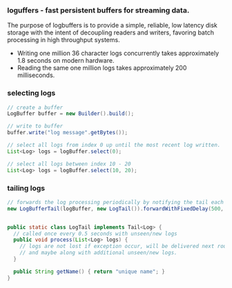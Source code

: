 ### loguffers - fast persistent buffers for streaming data. 


The purpose of logbuffers is to provide a simple, reliable, low latency disk storage with the intent of decoupling readers and writers, favoring batch processing in high throughput systems.

- Writing one million 36 character logs concurrently takes approximately 1.8 seconds on modern hardware.
- Reading the same one million logs takes approximately 200 milliseconds.



### selecting logs

```java
// create a buffer
LogBuffer buffer = new Builder().build();

// write to buffer
buffer.write("log message".getBytes());

// select all logs from index 0 up until the most recent log written.
List<Log> logs = logBuffer.select(0);

// select all logs between index 10 - 20
List<Log> logs = logBuffer.select(10, 20);

```


### tailing logs

```java
// forwards the log processing periodically by notifying the tail each round.
new LogBufferTail(logBuffer, new LogTail()).forwardWithFixedDelay(500, TimeUnit.MILLISECONDS);


public static class LogTail implements Tail<Log> {
  // called once every 0.5 seconds with unseen/new logs
  public void process(List<Log> logs) { 
    // logs are not lost if exception occur, will be delivered next round
    // and maybe along with additional unseen/new logs.
  }

  public String getName() { return "unique name"; }
}

```
